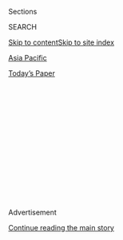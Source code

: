 <div id="app">

<div>

<div>

<div>

<div class="NYTAppHideMasthead css-1q2w90k e1suatyy0">

<div class="section css-ui9rw0 e1suatyy2">

<div class="css-eph4ug er09x8g0">

<div class="css-6n7j50">

</div>

<span class="css-1dv1kvn">Sections</span>

<div class="css-10488qs">

<span class="css-1dv1kvn">SEARCH</span>

</div>

[Skip to content](#site-content)[Skip to site index](#site-index)

</div>

<div id="masthead-section-label" class="css-1wr3we4 eaxe0e00">

[Asia
Pacific](https://www.nytimes3xbfgragh.onion/section/world/asia)

</div>

<div class="css-10698na e1huz5gh0">

</div>

</div>

<div id="masthead-bar-one" class="section hasLinks css-15hmgas e1csuq9d3">

<div class="css-uqyvli e1csuq9d0">

</div>

<div class="css-1uqjmks e1csuq9d1">

</div>

<div class="css-9e9ivx">

[](https://myaccount.nytimes3xbfgragh.onion/auth/login?response_type=cookie&client_id=vi)

</div>

<div class="css-1bvtpon e1csuq9d2">

[Today’s
Paper](https://www.nytimes3xbfgragh.onion/section/todayspaper)

</div>

</div>

</div>

</div>

<div data-aria-hidden="false">

<div id="site-content" data-role="main">

<div>

<div class="css-1aor85t" style="opacity:0.000000001;z-index:-1;visibility:hidden">

<div class="css-1hqnpie">

<div class="css-epjblv">

<span class="css-17xtcya">[Asia
Pacific](/section/world/asia)</span><span class="css-x15j1o">|</span><span class="css-fwqvlz">In
a Blow to Prosecutor, South Korean Court Blocks Arrest of Samsung Group
Leader</span>

</div>

<div class="css-k008qs">

<div class="css-1iwv8en">

<span class="css-18z7m18"></span>

<div>

</div>

</div>

<span class="css-1n6z4y">https://nyti.ms/2k1E0Do</span>

<div class="css-1705lsu">

<div class="css-4xjgmj">

<div class="css-4skfbu" data-role="toolbar" data-aria-label="Social Media Share buttons, Save button, and Comments Panel with current comment count" data-testid="share-tools">

  - 
  - 
  - 
  - 
    
    <div class="css-6n7j50">
    
    </div>

  - 

</div>

</div>

</div>

</div>

</div>

</div>

<div class="css-13pd83m">

</div>

<div id="top-wrapper" class="css-1sy8kpn">

<div id="top-slug" class="css-l9onyx">

Advertisement

</div>

[Continue reading the main
story](#after-top)

<div class="ad top-wrapper" style="text-align:center;height:100%;display:block;min-height:250px">

<div id="top" class="place-ad" data-position="top" data-size-key="top">

</div>

</div>

<div id="after-top">

</div>

</div>

<div id="sponsor-wrapper" class="css-1hyfx7x">

<div id="sponsor-slug" class="css-19vbshk">

Supported by

</div>

[Continue reading the main
story](#after-sponsor)

<div id="sponsor" class="ad sponsor-wrapper" style="text-align:center;height:100%;display:block">

</div>

<div id="after-sponsor">

</div>

</div>

<div class="css-1vkm6nb ehdk2mb0">

# In a Blow to Prosecutor, South Korean Court Blocks Arrest of Samsung Group Leader

</div>

<div class="css-79elbk" data-testid="photoviewer-wrapper">

<div class="css-z3e15g" data-testid="photoviewer-wrapper-hidden">

</div>

<div class="css-1a48zt4 ehw59r15" data-testid="photoviewer-children">

![<span class="css-16f3y1r e13ogyst0" data-aria-hidden="true">Jay Y.
Lee, the leader of Samsung, leaving court in Seoul on
Wednesday.</span><span class="css-cnj6d5 e1z0qqy90" itemprop="copyrightHolder"><span class="css-1ly73wi e1tej78p0">Credit...</span><span><span>Jung
Yeon-Je/Agence France-Presse — Getty
Images</span></span></span>](https://static01.graylady3jvrrxbe.onion/images/2017/01/19/world/19korea/19korea-articleInline.jpg?quality=75&auto=webp&disable=upscale)

</div>

</div>

<div class="css-xt80pu e12qa4dv0">

<div class="css-18e8msd">

<div class="css-vp77d3 epjyd6m0">

<div class="css-1baulvz">

By [<span class="css-1baulvz last-byline" itemprop="name">Choe
Sang-Hun</span>](http://www.nytimes3xbfgragh.onion/by/choe-sang-hun)

</div>

</div>

  - Jan. 18,
    2017

  - 
    
    <div class="css-4xjgmj">
    
    <div class="css-d8bdto" data-role="toolbar" data-aria-label="Social Media Share buttons, Save button, and Comments Panel with current comment count" data-testid="share-tools">
    
      - 
      - 
      - 
      - 
        
        <div class="css-6n7j50">
        
        </div>
    
      - 
    
    </div>
    
    </div>

</div>

</div>

<div class="section meteredContent css-1r7ky0e" name="articleBody" itemprop="articleBody">

<div class="css-1fanzo5 StoryBodyCompanionColumn">

<div class="css-53u6y8">

SEOUL, South Korea — A South Korean court on Thursday blocked a
prosecutor’s attempt to arrest Jay Y. Lee, the leader of Samsung, saying
there was not enough evidence that Mr. Lee had bribed President Park
Geun-hye, in a scandal that led to her impeachment.

A justice on the Central District Court in Seoul, Cho Eui-yeon, rejected
the prosecutor’s request to issue an arrest warrant, saying said it was
“difficult to recognize the need” to incarcerate Mr. Lee.

Mr. Lee, a third-generation scion and vice chairman of Samsung, one of
the world’s biggest conglomerates, was immediately released from a
detention center outside Seoul, where he had been waiting for the court
to decide whether he should be formally arrested.

South Koreans have paid keen attention to the fate of Mr. Lee. Some
analysts said his case was a test of whether the country’s relatively
youthful [democracy and judicial
system](https://www.nytimes3xbfgragh.onion/2017/01/02/world/asia/south-korea-park-geun-hye-samsung.html)
are ready to crack down on the white-collar crimes of family-owned
conglomerates. No Samsung leader has ever been jailed, though the
company has been investigated many times for corruption.

</div>

</div>

<div class="css-1fanzo5 StoryBodyCompanionColumn">

<div class="css-53u6y8">

The court’s decision is likely to anger many South Koreans who have held
weekend rallies calling for Ms. Park’s ouster and the arrest of business
tycoons on corruption charges.

The special prosecutor called the court decision “very regrettable.” But
he has yet to announce whether he will offer more evidence in a renewed
effort to have Mr. Lee arrested. He can also indict Mr. Lee on bribery
or lesser charges without arresting him.

**“**We will take necessary steps and persist in our investigation
without wavering,” said Lee Kyu-chul, a spokesman for the special
prosecutor, without elaborating.

Samsung welcomed the court’s decision. For now, the ruling allows Mr.
Lee to continue to lead Samsung. It dealt a blow to the special
prosecutor who had tried to build a bribery case against Mr. Lee and Ms.
Park.

Mr. Lee’s father has twice been convicted of bribery and tax evasion but
has never spent a day in prison. Each time, he received a presidential
pardon and returned to management.

</div>

</div>

<div class="css-1fanzo5 StoryBodyCompanionColumn">

<div class="css-53u6y8">

Mr. Lee, 48, was accused of paying $36 million to Ms. Park’s secretive
confidante, Choi Soon-sil. The special prosecutor and Mr. Lee’s lawyers
have been arguing over how to characterize the money.

In November, state prosecutors indicted Ms. Choi on extortion charges,
saying she leveraged her connections with Ms. Park to coerce Samsung and
scores of other big businesses to contribute tens of millions of dollars
to two foundations Ms. Choi controlled or to companies run by her or her
associates.

They identified Ms. Park as an accomplice, but they brought no charges
against the businesses, which they saw as victims of extortion. But the
special prosecutor, Park Young-soo, who took over the investigation from
state prosecutors last month, has called Samsung’s contributions bribes
that were exchanged for political favors from Ms. Park.

That includes government support for a merger of two Samsung affiliates
in 2015, which helped Mr. Lee inherit corporate control from his
incapacitated father, the chairman, Lee Kun-hee, according to the
prosecutor.

Pro-business groups accused the prosecutor of overreaching in an attempt
to find a high-profile scapegoat to soothe a public infuriated over Ms.
Park’s corruption scandal and fed up with decades of collusive ties
between the government and the
[chaebol](https://www.nytimes3xbfgragh.onion/2017/01/16/business/lee-jae-yong-samsung.html).

Mr. Lee was the most prominent businessman to be ensnared in the special
prosecutor’s broadening investigation into the corruption scandal that
led to Ms. Park’s [impeachment by
Parliament](https://www.nytimes3xbfgragh.onion/2016/12/09/world/asia/south-korea-president-park-geun-hye-impeached.html)
last month. Ms. Park’s presidential powers remained suspended, while the
Constitutional Court [is expected to
rule](https://www.nytimes3xbfgragh.onion/2017/01/03/world/asia/south-korea-president-impeachment-trial.html)
in coming weeks whether she should be reinstated or formally removed
from office.

“We have been too lenient toward chaebol corruption,” said Moon Jae-in,
an opposition politician who leads in polls on contenders to replace Ms.
Park if she is removed.

</div>

</div>

<div class="css-1fanzo5 StoryBodyCompanionColumn">

<div class="css-53u6y8">

Speaking to a group of foreign reporters hours before the court’s
decision, Mr. Moon said Samsung was typical of a chaebol whose top boss
wielded “imperial powers” over his sprawling business group but was
”seldom held accountable” for corruption or managerial failures.

Ms. Park denies any wrongdoing. Mr. Lee and Samsung have also denied
bribery; they argued that the “donations” Samsung paid out to Ms. Choi
were coerced, not meant as a quid pro quo for political favors from Ms.
Park.

</div>

</div>

</div>

<div>

</div>

<div>

</div>

<div>

</div>

<div>

<div id="bottom-wrapper" class="css-1ede5it">

<div id="bottom-slug" class="css-l9onyx">

Advertisement

</div>

[Continue reading the main
story](#after-bottom)

<div id="bottom" class="ad bottom-wrapper" style="text-align:center;height:100%;display:block;min-height:90px">

</div>

<div id="after-bottom">

</div>

</div>

</div>

</div>

</div>

## Site Index

<div>

</div>

## Site Information Navigation

  - [© <span>2020</span> <span>The New York Times
    Company</span>](https://help.nytimes3xbfgragh.onion/hc/en-us/articles/115014792127-Copyright-notice)

<!-- end list -->

  - [NYTCo](https://www.nytco.com/)
  - [Contact
    Us](https://help.nytimes3xbfgragh.onion/hc/en-us/articles/115015385887-Contact-Us)
  - [Work with us](https://www.nytco.com/careers/)
  - [Advertise](https://nytmediakit.com/)
  - [T Brand Studio](http://www.tbrandstudio.com/)
  - [Your Ad
    Choices](https://www.nytimes3xbfgragh.onion/privacy/cookie-policy#how-do-i-manage-trackers)
  - [Privacy](https://www.nytimes3xbfgragh.onion/privacy)
  - [Terms of
    Service](https://help.nytimes3xbfgragh.onion/hc/en-us/articles/115014893428-Terms-of-service)
  - [Terms of
    Sale](https://help.nytimes3xbfgragh.onion/hc/en-us/articles/115014893968-Terms-of-sale)
  - [Site
    Map](https://spiderbites.nytimes3xbfgragh.onion)
  - [Help](https://help.nytimes3xbfgragh.onion/hc/en-us)
  - [Subscriptions](https://www.nytimes3xbfgragh.onion/subscription?campaignId=37WXW)

</div>

</div>

</div>

</div>
